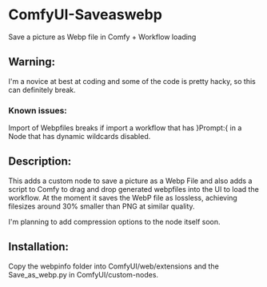 # ComfyUI-Saveaswebp
Save a picture as Webp file in Comfy + Workflow loading

## Warning: 

I'm a novice at best at coding and some of the code is pretty hacky, so this can definitely break.

### Known issues:

Import of Webpfiles breaks if import a workflow that has }Prompt:{ in a Node that has dynamic wildcards disabled.

## Description:

This adds a custom node to save a picture as a Webp File and also adds a script to Comfy to drag and drop generated webpfiles into the UI to load the workflow. 
At the moment it saves the WebP file as lossless, achieving filesizes around 30% smaller than PNG at similar quality. 

I'm planning to add compression options to the node itself soon. 

## Installation: 

Copy the webpinfo folder into ComfyUI/web/extensions and the Save_as_webp.py in ComfyUI/custom-nodes. 
